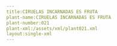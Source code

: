```yaml
---
title:CIRUELAS INCARNADAS ES FRUTA
plant-name:CIRUELAS INCARNADAS ES FRUTA
plant-number:021
plant-xml:/assets/xml/plant021.xml
layout:single-xml
---
```

